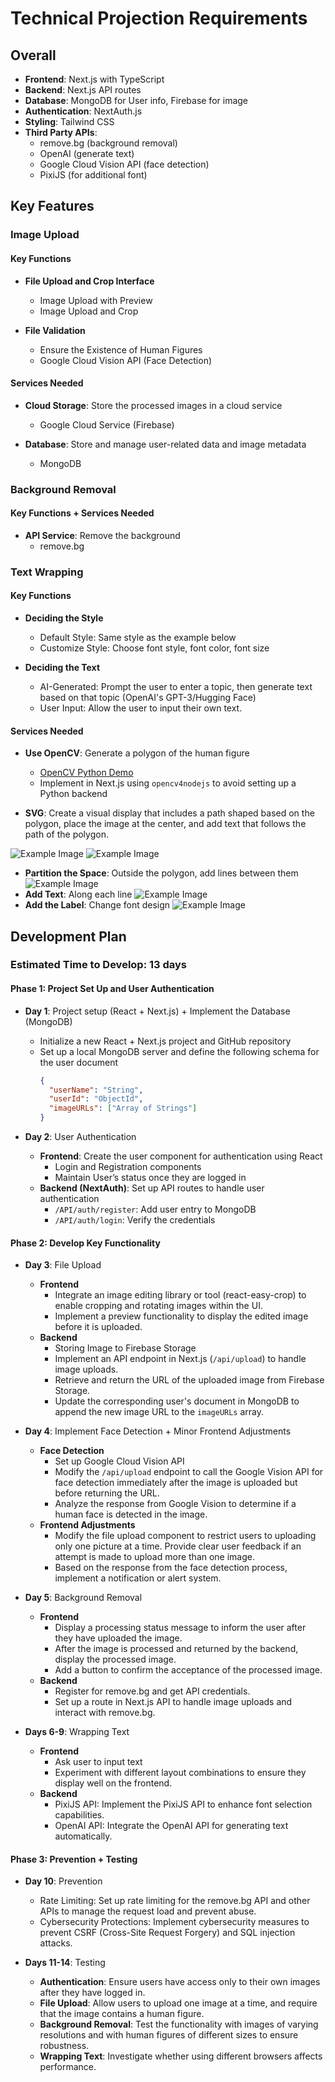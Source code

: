 # Technical Projection Requirements

## Overall

- **Frontend**: Next.js with TypeScript
- **Backend**: Next.js API routes
- **Database**: MongoDB for User info, Firebase for image
- **Authentication**: NextAuth.js
- **Styling**: Tailwind CSS
- **Third Party APIs**: 
  - remove.bg (background removal)
  - OpenAI (generate text)
  - Google Cloud Vision API (face detection)
  - PixiJS (for additional font)

## Key Features

### Image Upload

#### Key Functions
- **File Upload and Crop Interface**
  - Image Upload with Preview
  - Image Upload and Crop

- **File Validation**
  - Ensure the Existence of Human Figures
  - Google Cloud Vision API (Face Detection)

#### Services Needed
- **Cloud Storage**: Store the processed images in a cloud service
  - Google Cloud Service (Firebase)

- **Database**: Store and manage user-related data and image metadata
  - MongoDB

### Background Removal

#### Key Functions + Services Needed
- **API Service**: Remove the background
  - remove.bg

### Text Wrapping

#### Key Functions
- **Deciding the Style**
  - Default Style: Same style as the example below
  - Customize Style: Choose font style, font color, font size

- **Deciding the Text**
  - AI-Generated: Prompt the user to enter a topic, then generate text based on that topic (OpenAI's GPT-3/Hugging Face)
  - User Input: Allow the user to input their own text.

#### Services Needed
- **Use OpenCV**: Generate a polygon of the human figure
  - [OpenCV Python Demo](https://github.com/myfeng10/WrappingText/blob/main/find_polygon_from_image.py)
  - Implement in Next.js using `opencv4nodejs` to avoid setting up a Python backend

- **SVG**: Create a visual display that includes a path shaped based on the polygon, place the image at the center, and add text that follows the path of the polygon.
  
![Example Image](./images/svg1.png)
![Example Image](./images/svg2.png)

- **Partition the Space**: Outside the polygon, add lines between them
![Example Image](./images/polygon1.png)
- **Add Text**: Along each line
![Example Image](./images/polygon2.png)
- **Add the Label**: Change font design
 ![Example Image](./images/polygon3.png)

## Development Plan

### Estimated Time to Develop: 13 days

#### Phase 1: Project Set Up and User Authentication

- **Day 1**: Project setup (React + Next.js) + Implement the Database (MongoDB)
  - Initialize a new React + Next.js project and GitHub repository
  - Set up a local MongoDB server and define the following schema for the user document
    ```json
    {
      "userName": "String",
      "userId": "ObjectId",
      "imageURLs": ["Array of Strings"]
    }
    ```

- **Day 2**: User Authentication
  - **Frontend**: Create the user component for authentication using React
    - Login and Registration components 
    - Maintain User’s status once they are logged in
  - **Backend (NextAuth)**: Set up API routes to handle user authentication
    - `/API/auth/register`: Add user entry to MongoDB
    - `/API/auth/login`: Verify the credentials

#### Phase 2: Develop Key Functionality

- **Day 3**: File Upload
  - **Frontend**
    - Integrate an image editing library or tool (react-easy-crop) to enable cropping and rotating images within the UI.
    - Implement a preview functionality to display the edited image before it is uploaded.
  - **Backend**
    - Storing Image to Firebase Storage
    - Implement an API endpoint in Next.js (`/api/upload`) to handle image uploads.
    - Retrieve and return the URL of the uploaded image from Firebase Storage.
    - Update the corresponding user's document in MongoDB to append the new image URL to the `imageURLs` array.

- **Day 4**: Implement Face Detection + Minor Frontend Adjustments
  - **Face Detection**
    - Set up Google Cloud Vision API
    - Modify the `/api/upload` endpoint to call the Google Vision API for face detection immediately after the image is uploaded but before returning the URL.
    - Analyze the response from Google Vision to determine if a human face is detected in the image.
  - **Frontend Adjustments**
    - Modify the file upload component to restrict users to uploading only one picture at a time. Provide clear user feedback if an attempt is made to upload more than one image.
    - Based on the response from the face detection process, implement a notification or alert system.

- **Day 5**: Background Removal
  - **Frontend**
    - Display a processing status message to inform the user after they have uploaded the image.
    - After the image is processed and returned by the backend, display the processed image.
    - Add a button to confirm the acceptance of the processed image.
  - **Backend**
    - Register for remove.bg and get API credentials.
    - Set up a route in Next.js API to handle image uploads and interact with remove.bg.

- **Days 6-9**: Wrapping Text
  - **Frontend**
    - Ask user to input text
    - Experiment with different layout combinations to ensure they display well on the frontend.
  - **Backend**
    - PixiJS API: Implement the PixiJS API to enhance font selection capabilities.
    - OpenAI API: Integrate the OpenAI API for generating text automatically.

#### Phase 3: Prevention + Testing

- **Day 10**: Prevention
  - Rate Limiting: Set up rate limiting for the remove.bg API and other APIs to manage the request load and prevent abuse.
  - Cybersecurity Protections: Implement cybersecurity measures to prevent CSRF (Cross-Site Request Forgery) and SQL injection attacks.

- **Days 11-14**: Testing
  - **Authentication**: Ensure users have access only to their own images after they have logged in.
  - **File Upload**: Allow users to upload one image at a time, and require that the image contains a human figure.
  - **Background Removal**: Test the functionality with images of varying resolutions and with human figures of different sizes to ensure robustness.
  - **Wrapping Text**: Investigate whether using different browsers affects performance.
